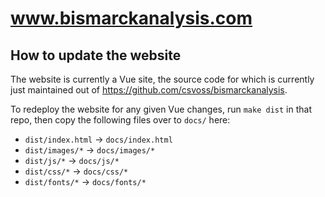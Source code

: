 # www.bismarckanalysis.com

## How to update the website

The website is currently a Vue site, the source code for which is currently just maintained out of https://github.com/csvoss/bismarckanalysis.

To redeploy the website for any given Vue changes, run `make dist` in that repo, then copy the following files over to `docs/` here:

* `dist/index.html` -> `docs/index.html`
* `dist/images/*` -> `docs/images/*`
* `dist/js/*` -> `docs/js/*`
* `dist/css/*` -> `docs/css/*`
* `dist/fonts/*` -> `docs/fonts/*`
